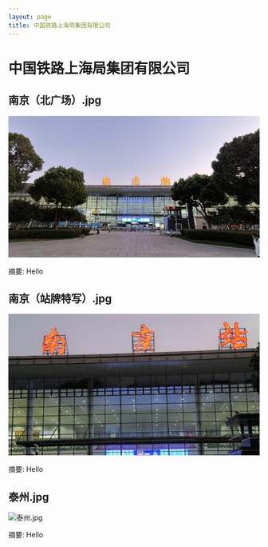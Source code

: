 ```yaml
---
layout: page
title: 中国铁路上海局集团有限公司
---
```

# 中国铁路上海局集团有限公司

## 南京（北广场）.jpg

![南京（北广场）.jpg](南京（北广场）.jpg)

摘要: Hello

## 南京（站牌特写）.jpg

![南京（站牌特写）.jpg](南京（站牌特写）.jpg)

摘要: Hello

## 泰州.jpg

![泰州.jpg](泰州.jpg)

摘要: Hello
